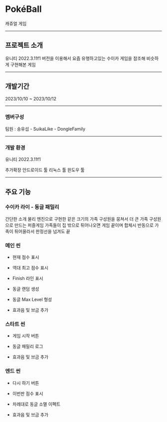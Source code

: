 # PokéBall
캐쥬얼 게임

---

## 프로젝트 소개
유니티 2022.3.11f1 버전을 이용해서 요즘 유행하고있는 수이카 게임을 참조해 비슷하게 구현해본 게임

---

## 개발기간
2023/10/10 ~ 2023/10/12

---

### 멤버구성
팀원 : 송유섭 - SuikaLike - DongleFamily

---

### 개발 환경
유니티 2022.3.11f1

추가확장
안드로이드 툴
리눅스 툴
윈도우 툴

---

## 주요 기능
### 수이카 라이 - 동글 패밀리 
간단한 소개
물리 엔진으로 구현한 같은 크기의 가족 구성원을 뭉쳐서 더 큰 가족 구성원으로 만드는 퍼즐게임
가족들이 집 밖으로 튀어나오면 게임 끝이며 합체시 반동으로 가족이 튀어올라서 판정선을 넘겨도 끝


### 메인 씬 
* 현재 점수 표시

* 역대 최고 점수 표시

* Finish 라인 표시

* 동글 랜덤 생성

* 동글 Max Level 형성

* 효과음 및 브금 추가


### 스타트 씬

* 게임 시작 버튼

* 동글 패밀리 로그

* 효과음 및 브금 추가


### 엔드 씬
* 다시 하기 버튼

* 이번판 점수 표시

* 차례대로 동글 소멸 이펙트

* 효과음 및 브금 추가
